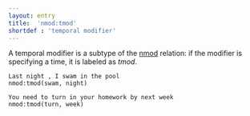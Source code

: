 ```yaml
---
layout: entry
title:  'nmod:tmod'
shortdef : 'temporal modifier'
---
```


A temporal modifier is a subtype of the [nmod]() relation: if the modifier is specifying a time, it is labeled as *tmod*. 

~~~ sdparse
Last night , I swam in the pool
nmod:tmod(swam, night)
~~~

~~~ sdparse
You need to turn in your homework by next week
nmod:tmod(turn, week)
~~~
